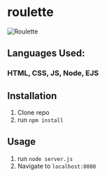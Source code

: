 # roulette

![Roulette](thumbnail.png)

## Languages Used:
### HTML, CSS, JS, Node, EJS

## Installation

1. Clone repo
2. run `npm install`

## Usage

1. run `node server.js`
2. Navigate to `localhost:8080`
